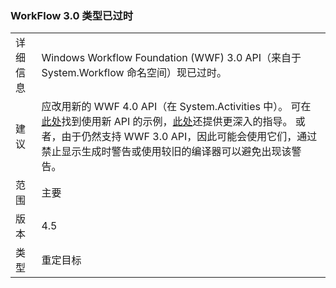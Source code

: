 ### <a name="workflow-30-types-are-obsolete"></a>WorkFlow 3.0 类型已过时

|   |   |
|---|---|
|详细信息|Windows Workflow Foundation (WWF) 3.0 API（来自于 System.Workflow 命名空间）现已过时。|
|建议|应改用新的 WWF 4.0 API（在 System.Activities 中）。 可在[此处](~/docs/framework/windows-workflow-foundation/how-to-update-the-definition-of-a-running-workflow-instance.md)找到使用新 API 的示例，[此处](https://blogs.msdn.com/b/workflowteam/archive/2012/02/08/deprecatingwf3.aspx)还提供更深入的指导。 或者，由于仍然支持 WWF 3.0 API，因此可能会使用它们，通过禁止显示生成时警告或使用较旧的编译器可以避免出现该警告。|
|范围|主要|
|版本|4.5|
|类型|重定目标|

